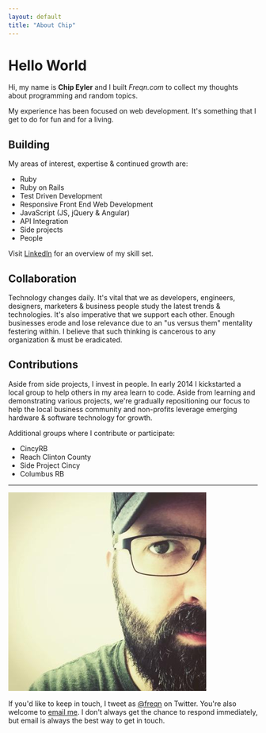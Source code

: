 ```yaml
---
layout: default
title: "About Chip"
---
```


# Hello World

Hi, my name is **Chip Eyler** and I built _Freqn.com_ to collect my thoughts about programming and random topics.

My experience has been focused on web development. It's something that I get to do for fun and for a living.

## Building

My areas of interest, expertise & continued growth are:

* Ruby
* Ruby on Rails
* Test Driven Development
* Responsive Front End Web Development
* JavaScript (JS, jQuery & Angular)
* API Integration
* Side projects
* People

Visit [LinkedIn](https://www.linkedin.com/in/chipeyler) for an overview of my skill set.

## Collaboration

Technology changes daily. It's vital that we as developers, engineers, designers, marketers & business people study the latest trends & technologies. It's also imperative that we support each other. Enough businesses erode and lose relevance due to an "us versus them" mentality festering within. I believe that such thinking is cancerous to any organization & must be eradicated.

## Contributions

Aside from side projects, I invest in people. In early 2014 I kickstarted a local group to help others in my area learn to code. Aside from learning and demonstrating various projects, we're gradually repositioning our focus to help the local business community and non-profits leverage emerging hardware & software technology for growth.

Additional groups where I contribute or participate:

* CincyRB
* Reach Clinton County
* Side Project Cincy
* Columbus RB

* * * *

<div class="figureAlt">
  <img src="/images/bio-photo.jpg" />
</div>

<div class="keep-in-touch">
  <p>
    If you'd like to keep in touch, I tweet as <a href="https://twitter.com/freqn">@freqn</a> on Twitter. You're also welcome to <a href="mailto:freqnlabs@gmail.com">email me</a>. I don't always get the chance to respond immediately, but email is always the best way to get in touch.
  </p>
</div>
